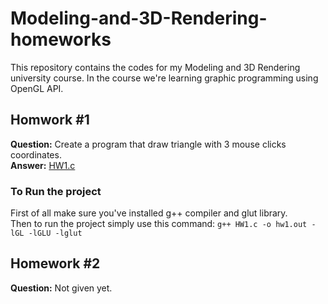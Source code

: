 # Modeling-and-3D-Rendering-homeworks
This repository contains the codes for my Modeling and 3D Rendering university course. In the course we're learning graphic programming using OpenGL API.<br>
## Homwork #1
**Question:** Create a program that draw triangle with 3 mouse clicks coordinates. <br>
**Answer:** [HW1.c](https://github.com/amindadgar/3D-modeling-and-rendering-homeworks/blob/main/HW1.c)

### To Run the project
First of all make sure you've installed g++ compiler and glut library. <br>
Then to run the project simply use this command: ```g++ HW1.c -o hw1.out -lGL -lGLU -lglut```

## Homework #2
**Question:** Not given yet.

